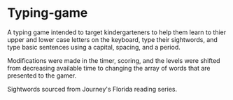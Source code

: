# Typing-game


A typing game intended to target kindergarteners to help them learn to thier upper and lower case letters on the keyboard, type their sightwords, and type basic sentences using a capital, spacing, and a period.

Modifications were made in the timer, scoring, and the levels were shifted from decreasing available time to changing the array of words that are presented to the gamer.

Sightwords sourced from Journey's Florida reading series.

